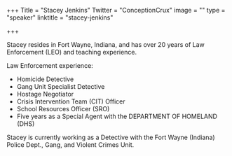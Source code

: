+++
Title = "Stacey Jenkins"
Twitter = "ConceptionCrux"
image = ""
type = "speaker"
linktitle = "stacey-jenkins"

+++

Stacey resides in Fort Wayne, Indiana, and has over 20 years of Law Enforcement (LEO) and teaching experience.

Law Enforcement experience:
* Homicide Detective
* Gang Unit Specialist Detective
* Hostage Negotiator
* Crisis Intervention Team (CIT) Officer
* School Resources Officer (SRO)
* Five years as a Special Agent with the DEPARTMENT OF HOMELAND (DHS)

Stacey is currently working as a Detective with the Fort Wayne (Indiana) Police Dept., Gang, and Violent Crimes Unit.
